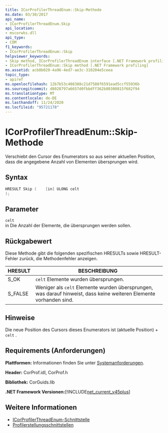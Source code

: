 ```yaml
---
title: ICorProfilerThreadEnum::Skip-Methode
ms.date: 03/30/2017
api_name:
- ICorProfilerThreadEnum.Skip
api_location:
- mscorwks.dll
api_type:
- COM
f1_keywords:
- ICorProfilerThreadEnum::Skip
helpviewer_keywords:
- Skip method, ICorProfilerThreadEnum interface [.NET Framework profiling]
- ICorProfilerThreadEnum::Skip method [.NET Framework profiling]
ms.assetid: acb8b029-4a96-4ed7-ae3c-310204e5ceea
topic_type:
- apiref
ms.openlocfilehash: 12b7b53c408388c21d7508f6591ead5ccf55936b
ms.sourcegitcommit: d8020797a6657d0fbbdff362b80300815f682f94
ms.translationtype: MT
ms.contentlocale: de-DE
ms.lasthandoff: 11/24/2020
ms.locfileid: "95721178"
---
```

# <a name="icorprofilerthreadenumskip-method"></a>ICorProfilerThreadEnum::Skip-Methode

Verschiebt den Cursor des Enumerators so aus seiner aktuellen Position, dass die angegebene Anzahl von Elementen übersprungen wird.  
  
## <a name="syntax"></a>Syntax  
  
```cpp  
HRESULT Skip (    [in] ULONG celt  
);  
```  
  
## <a name="parameters"></a>Parameter  

 `celt`  
 in Die Anzahl der Elemente, die übersprungen werden sollen.  
  
## <a name="return-value"></a>Rückgabewert  

 Diese Methode gibt die folgenden spezifischen HRESULTs sowie HRESULT-Fehler zurück, die Methodenfehler anzeigen.  
  
|HRESULT|BESCHREIBUNG|  
|-------------|-----------------|  
|S_OK|`celt` Elemente wurden übersprungen.|  
|S_FALSE|Weniger als `celt` Elemente wurden übersprungen, was darauf hinweist, dass keine weiteren Elemente vorhanden sind.|  
  
## <a name="remarks"></a>Hinweise  

 Die neue Position des Cursors dieses Enumerators ist (aktuelle Position) + `celt` .  
  
## <a name="requirements"></a>Requirements (Anforderungen)  

 **Plattformen:** Informationen finden Sie unter [Systemanforderungen](../../get-started/system-requirements.md).  
  
 **Header:** CorProf.idl, CorProf.h  
  
 **Bibliothek:** CorGuids.lib  
  
 **.NET Framework Versionen:**[!INCLUDE[net_current_v45plus](../../../../includes/net-current-v45plus-md.md)]  
  
## <a name="see-also"></a>Weitere Informationen

- [ICorProfilerThreadEnum-Schnittstelle](icorprofilerthreadenum-interface.md)
- [Profilerstellungsschnittstellen](profiling-interfaces.md)
